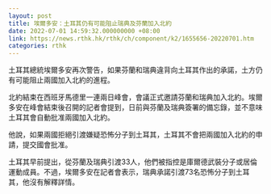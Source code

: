 ```yaml
---
layout: post
title: 埃爾多安：土耳其仍有可能阻止瑞典及芬蘭加入北約
date: 2022-07-01 14:59:32.000000000 +08:00
link: https://news.rthk.hk/rthk/ch/component/k2/1655656-20220701.htm
categories: rthk
---
```


土耳其總統埃爾多安再次警告，如果芬蘭和瑞典違背向土耳其作出的承諾，土方仍有可能阻止兩國加入北約的進程。

北約結束在西班牙馬德里一連兩日峰會，會議正式邀請芬蘭和瑞典加入北約。埃爾多安在峰會結束後召開的記者會提到，日前與芬蘭及瑞典簽署的備忘錄，並不意味土耳其會自動批准兩國加入北約。

他說，如果兩國拒絕引渡嫌疑恐怖分子到土耳其，土耳其不會把兩國加入北約的申請，提交國會批准。

土耳其早前提出，從芬蘭及瑞典引渡33人，他們被指控是庫爾德武裝分子或居倫運動成員。不過，埃爾多安在記者會表示，瑞典承諾引渡73名恐怖分子到土耳其，他沒有解釋詳情。
